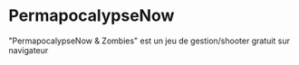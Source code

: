 # PermapocalypseNow
"PermapocalypseNow &amp; Zombies" est un jeu de gestion/shooter gratuit sur navigateur
